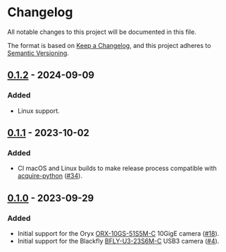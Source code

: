 # Changelog

All notable changes to this project will be documented in this file.

The format is based on [Keep a Changelog](https://keepachangelog.com/en/1.0.0/),
and this project adheres to [Semantic Versioning](https://semver.org/spec/v2.0.0.html).

## [0.1.2](https://github.com/acquire-project/acquire-driver-spinnaker/compare/v0.1.1...v0.1.2) - 2024-09-09

### Added

- Linux support.

## [0.1.1](https://github.com/acquire-project/acquire-driver-spinnaker/compare/v0.1.0...v0.1.1) - 2023-10-02

### Added

- CI macOS and Linux builds to make release process compatible with [acquire-python](https://github.com/acquire-project/acquire-python) ([#34](https://github.com/acquire-project/acquire-driver-spinnaker/pull/34)).

## [0.1.0](https://github.com/acquire-project/acquire-driver-spinnaker/tree/v0.1.0) - 2023-09-29

### Added

- Initial support for the Oryx [ORX-10GS-51S5M-C](https://www.flir.com/products/oryx-10gige/?model=ORX-10GS-51S5M-C&vertical=machine+vision&segment=iis) 10GigE camera ([#18](https://github.com/acquire-project/acquire-driver-spinnaker/pull/18)).
- Initial support for the Blackfly [BFLY-U3-23S6M-C](https://www.flir.com/products/blackfly-usb3/?model=BFLY-U3-23S6M-C&vertical=machine+vision&segment=iis) USB3 camera ([#4](https://github.com/acquire-project/acquire-driver-spinnaker/pull/4)).
